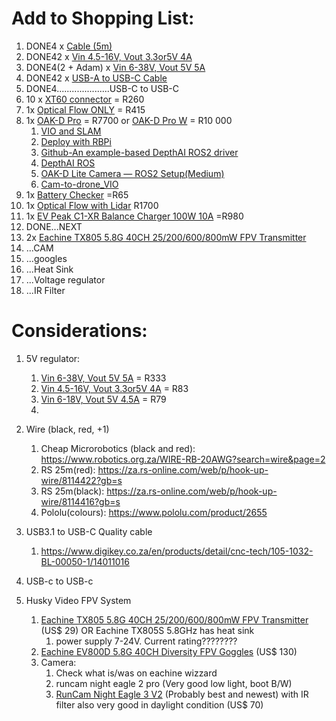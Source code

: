 
# Add to Shopping List:

1. DONE4 x [Cable (5m)](https://www.robotics.org.za/WIRE-RB-20AWG?search=wire&page=2) 
2. DONE42 x [Vin 4.5-16V, Vout 3.3or5V 4A](https://www.robotics.org.za/4A-BUCK?search=5v%20regulat) 
3. DONE4(2 + Adam) x [Vin 6-38V, Vout 5V 5A](https://www.robotics.org.za/2851?search=5v%20regulat) 
4. DONE42 x [USB-A to USB-C Cable](https://www.digikey.co.za/en/products/detail/cnc-tech/105-1032-BL-00050-1/14011016 ) 
5. DONE4.....................USB-C to USB-C
6. 10 x [XT60 connector](https://www.digikey.co.za/en/products/detail/dfrobot/FIT0587/9559256) = R260
7. 1x [Optical Flow ONLY](https://www.digikey.co.za/en/products/detail/pimoroni-ltd/PIM453/10246386) = R415
8. 1x [OAK-D Pro](https://www.digikey.co.za/en/products/detail/arducam/OAK-D-PRO-FF/23570902)  = R7700 or [OAK-D Pro W](https://www.digikey.co.za/en/products/detail/arducam/OAK-D-PRO-W/23570906) = R10 000
	1. [VIO and SLAM](https://docs.luxonis.com/software/ros/vio-slam/) 
	2. [Deploy with RBPi](https://docs.luxonis.com/hardware/platform/deploy/to-rpi/) 
	3. [Github-An example-based DepthAI ROS2 driver](https://github.com/Serafadam/depthai_ros_driver) 
	4. [DepthAI ROS](https://docs.luxonis.com/software/ros/depthai-ros/) 
	5. [OAK-D Lite Camera — ROS2 Setup(Medium)](https://robofoundry.medium.com/oak-d-lite-camera-ros2-setup-1e74ed03350d) 
	6. [Cam-to-drone_VIO](https://bitbucket.org/wvufarolab/cam_to_drone/src/master/)
9.  1x [Battery Checker](https://flyingrobot.co/collections/battery-accessories/products/battery-checker-with-case) =R65
10. 1x [Optical Flow with Lidar](https://flyingrobot.co/products/hereflow?variant=36427537154198&currency=ZAR&utm_medium=product_sync&utm_source=google&utm_content=sag_organic&utm_campaign=sag_organic&srsltid=AfmBOoprOoZaV37LUctjxwBjyW_9umD56SHlqsY_EzFUoqqB-dg8guzj7yc) R1700
13. 1x [EV Peak C1-XR Balance Charger 100W 10A](https://flyingrobot.co/collections/chargers/products/ev-peak-c1-xr-balance-charger-100w-10a) =R980
14. DONE...NEXT
15. 2x [Eachine TX805 5.8G 40CH 25/200/600/800mW FPV Transmitter](https://www.eachine.com/Eachine-TX805-5_8G-40CH-25-or-200-or-600-or-800mW-FPV-Transmitter-TX-LED-Display-Support-OSD-or-Pitmode-or-Smart-Audio-RP-SMA-Female-p-1234.html)
16. ...CAM
17. ...googles
18. ...Heat Sink
19. ...Voltage regulator
20. ...IR Filter








# Considerations:

1. 5V regulator:
	1.  [Vin 6-38V, Vout 5V 5A](https://www.robotics.org.za/2851?search=5v%20regulat) = R333
	2.  [Vin 4.5-16V, Vout 3.3or5V 4A](https://www.robotics.org.za/4A-BUCK?search=5v%20regulat) = R83
	3. [Vin 6-18V, Vout 5V 4.5A](https://www.robotics.org.za/ND1805TA-5V?search=5v%20buck%20regulator&sort=p.price&order=ASC) = R79
	4. 

3. Wire (black, red, +1)
	1. Cheap Microrobotics (black and red):  https://www.robotics.org.za/WIRE-RB-20AWG?search=wire&page=2
	2. RS 25m(red): https://za.rs-online.com/web/p/hook-up-wire/8114422?gb=s
	3. RS 25m(black): https://za.rs-online.com/web/p/hook-up-wire/8114416?gb=s
	4. Pololu(colours): https://www.pololu.com/product/2655

5. USB3.1 to USB-C Quality cable
	1. https://www.digikey.co.za/en/products/detail/cnc-tech/105-1032-BL-00050-1/14011016


4. USB-c to USB-c


5. Husky Video FPV System
	1. [Eachine TX805 5.8G 40CH 25/200/600/800mW FPV Transmitter](https://www.eachine.com/Eachine-TX805-5_8G-40CH-25-or-200-or-600-or-800mW-FPV-Transmitter-TX-LED-Display-Support-OSD-or-Pitmode-or-Smart-Audio-RP-SMA-Female-p-1234.html) (US$ 29) OR Eachine TX805S 5.8GHz has heat sink
		1. power supply 7-24V. Current rating????????
	2. [Eachine EV800D 5.8G 40CH Diversity FPV Goggles](https://www.eachine.com/Eachine-EV800D-5_8G-40CH-Diversity-FPV-Goggles-5-Inch-800-480-Video-Headset-HD-DVR-Build-in-Battery-p-859.html) (US$ 130)
	3. Camera:  
		1. Check what is/was on eachine wizzard
		2. runcam night eagle 2 pro (Very good low light, boot B/W)
		3. [RunCam Night Eagle 3 V2](https://shop.runcam.com/runcam-night-eagle-3-v2/) (Probably best and newest) with IR filter also very good in daylight condition (US$ 70)